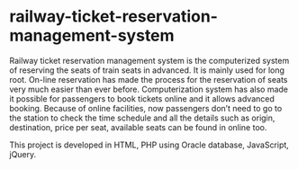 # railway-ticket-reservation-management-system

Railway ticket reservation management system is the computerized system of reserving the seats of train seats in advanced. It is mainly used for long root. On-line reservation has made the process for the reservation of seats very much easier than ever before. Computerization system has also made it possible for passengers to book tickets online and it allows advanced booking. Because of online facilities, now passengers don’t need to go to the station to check the time schedule and all the details such as origin, destination, price per seat, available seats can be found in online too.

This project is developed in HTML, PHP using Oracle database, JavaScript, jQuery.
